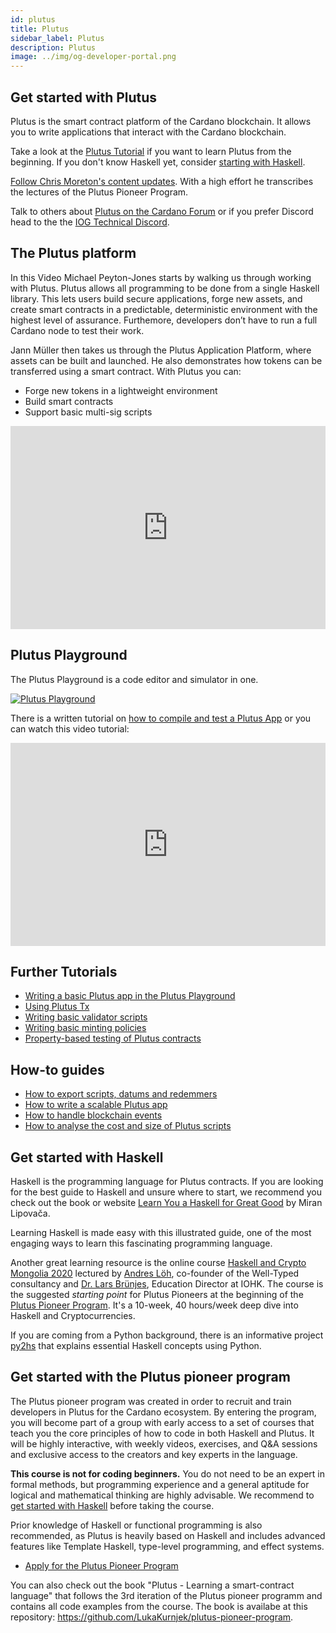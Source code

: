 ```yaml
---
id: plutus
title: Plutus
sidebar_label: Plutus
description: Plutus
image: ../img/og-developer-portal.png
--- 
```


## Get started with Plutus 
Plutus is the smart contract platform of the Cardano blockchain. It allows you to write applications that interact with the Cardano blockchain.

Take a look at the [Plutus Tutorial](https://plutus.readthedocs.io/en/latest/tutorials/) if you want to learn Plutus from the beginning. If you don't know Haskell yet, consider [starting with Haskell](#get-started-with-haskell).

[Follow Chris Moreton's content updates](https://plutus-pioneer-program.readthedocs.io/en/latest/plutus_pioneer_program.html). With a high effort he transcribes the lectures of the Plutus Pioneer Program. 

Talk to others about [Plutus on the Cardano Forum](https://forum.cardano.org/c/developers/cardano-plutus/148) or if you prefer Discord 
head to the the [IOG Technical Discord](https://discord.com/invite/w6TwW9bGA6).

## The Plutus platform
In this Video Michael Peyton-Jones starts by walking us through working with Plutus. Plutus allows all programming to be done from a single Haskell library. This lets users build secure applications, forge new assets, and create smart contracts in a predictable, deterministic environment with the highest level of assurance. Furthemore, developers don’t have to run a full Cardano node to test their work. 

Jann Müller then takes us through the Plutus Application Platform, where assets can be built and launched. He also demonstrates how tokens can be transferred using a smart contract. With Plutus you can:

- Forge new tokens in a lightweight environment
- Build smart contracts
- Support basic multi-sig scripts

<iframe width="100%" height="325" src="https://www.youtube.com/embed/usMPt8KpBeI" frameborder="0" allow="accelerometer; autoplay; clipboard-write; encrypted-media; gyroscope; picture-in-picture fullscreen"></iframe>

## Plutus Playground
The Plutus Playground is a code editor and simulator in one.

[![Plutus Playground](../../static/img/get-started/smart-contracts/plutus-playground.jpg)](https://playground.plutus.iohkdev.io)

There is a written tutorial on [how to compile and test a Plutus App](https://plutus.readthedocs.io/en/latest/plutus/tutorials/plutus-playground.html) or you can watch this video tutorial:   
<iframe width="100%" height="325" src="https://www.youtube.com/embed/DhRS-JvoCw8" frameborder="0" allow="accelerometer; autoplay; clipboard-write; encrypted-media; gyroscope; picture-in-picture fullscreen"></iframe>

## Further Tutorials
- [Writing a basic Plutus app in the Plutus Playground](https://plutus.readthedocs.io/en/latest/plutus/tutorials/basic-apps.html)
- [Using Plutus Tx](https://plutus.readthedocs.io/en/latest/plutus/tutorials/plutus-tx.html)
- [Writing basic validator scripts](https://plutus.readthedocs.io/en/latest/plutus/tutorials/basic-validators.html)
- [Writing basic minting policies](https://plutus.readthedocs.io/en/latest/plutus/tutorials/basic-minting-policies.html)
- [Property-based testing of Plutus contracts](https://plutus.readthedocs.io/en/latest/plutus/tutorials/contract-testing.html)

## How-to guides
- [How to export scripts, datums and redemmers](https://plutus.readthedocs.io/en/latest/plutus/howtos/exporting-a-script.html)
- [How to write a scalable Plutus app](https://plutus.readthedocs.io/en/latest/plutus/howtos/writing-a-scalable-app.html)
- [How to handle blockchain events](https://plutus.readthedocs.io/en/latest/plutus/howtos/handling-blockchain-events.html)
- [How to analyse the cost and size of Plutus scripts](https://plutus.readthedocs.io/en/latest/plutus/howtos/analysing-scripts.html)

## Get started with Haskell
Haskell is the programming language for Plutus contracts. If you are looking for the best guide to Haskell and unsure where to start, we recommend you check out the book or website [Learn You a Haskell for Great Good](http://learnyouahaskell.com/introduction) by Miran Lipovača. 

Learning Haskell is made easy with this illustrated guide, one of the most engaging ways to learn this fascinating programming language.

Another great learning resource is the online course [Haskell and Crypto Mongolia 2020](https://www.youtube.com/watch?v=ctfZ6DwFiPg&list=PLJ3w5xyG4JWmBVIigNBytJhvSSfZZzfTm&index=4) lectured by [Andres Löh](https://kosmikus.org/), co-founder of the Well-Typed consultancy and [Dr. Lars Brünjes](https://iohk.io/en/team/lars-brunjes), Education Director at IOHK. The course is the suggested *starting point* for Plutus Pioneers at the beginning of the [Plutus Pioneer Program](#get-started-with-the-plutus-pioneer-program). It's a 10-week, 40 hours/week deep dive into Haskell and Cryptocurrencies.

If you are coming from a Python background, there is an informative project [py2hs](https://github.com/cffls/py2hs) that explains essential Haskell concepts using Python.

## Get started with the Plutus pioneer program
The Plutus pioneer program was created in order to recruit and train developers in Plutus for the Cardano ecosystem. By entering the program, you will become part of a group with early access to a set of courses that teach you the core principles of how to code in both Haskell and Plutus. It will be highly interactive, with weekly videos, exercises, and Q&A sessions and exclusive access to the creators and key experts in the language. 

**This course is not for coding beginners.** You do not need to be an expert in formal methods, but programming experience and a general aptitude for logical and mathematical thinking are highly advisable. We recommend to [get started with Haskell](#get-started-with-haskell) before taking the course.

Prior knowledge of Haskell or functional programming is also recommended, as Plutus is heavily based on Haskell and includes advanced features like Template Haskell, type-level programming, and effect systems.
- [Apply for the Plutus Pioneer Program](https://testnets.cardano.org/en/plutus-pioneer-program/)

You can also check out the book "Plutus - Learning a smart-contract language" that follows the 3rd iteration of the Plutus pioneer programm and contains all code examples from the course. The book is availabe at this repository: https://github.com/LukaKurnjek/plutus-pioneer-program.
